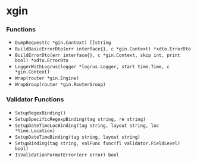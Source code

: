 # xgin

### Functions

+ `DumpRequest(c *gin.Context) []string`
+ `BuildBasicErrorDto(err interface{}, c *gin.Context) *xdto.ErrorDto`
+ `BuildErrorDto(err interface{}, c *gin.Context, skip int, print bool) *xdto.ErrorDto`
+ `LoggerWithLogrus(logger *logrus.Logger, start time.Time, c *gin.Context)`
+ `Wrap(router *gin.Engine)`
+ `WrapGroup(router *gin.RouterGroup)`

### Validator Functions

+ `SetupRegexBinding()`
+ `SetupSpecificRegexpBinding(tag string, re string)`
+ `SetupDateTimeLocBinding(tag string, layout string, loc *time.Location)`
+ `SetupDateTimeBinding(tag string, layout string)`
+ `SetupBinding(tag string, valFunc func(fl validator.FieldLevel) bool)`
+ `IsValidationFormatError(err error) bool`
